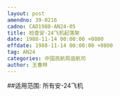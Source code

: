 ```yaml
---
layout: post
amendno: 39-0216
cadno: CAD1988-AN24-05
title: 检查安-24飞机起落架
date: 1988-11-14 00:00:00 +0800
effdate: 1988-11-14 00:00:00 +0800
tag: AN24
categories: 中国民航局适航司
author: 王春林
---
```


##适用范围:
所有安-24飞机

